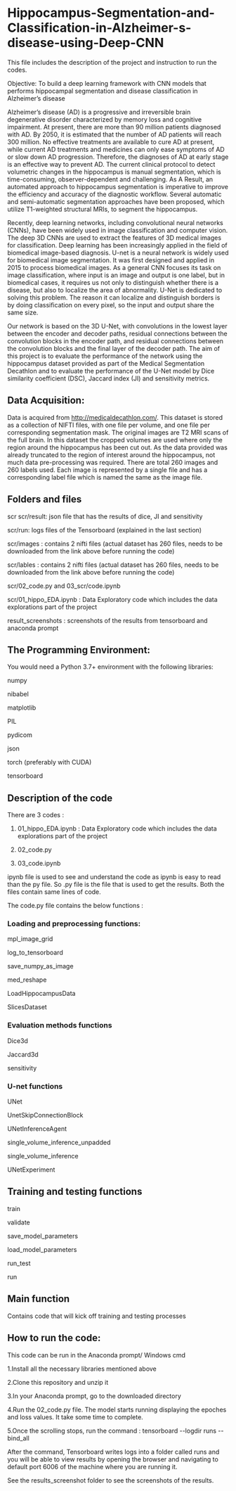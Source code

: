# Hippocampus-Segmentation-and-Classification-in-Alzheimer-s-disease-using-Deep-CNN
This file includes the description of the project and instruction to run the codes. 

Objective: To build a deep learning framework with CNN models that performs hippocampal segmentation and disease classification in Alzheimer’s disease

Alzheimer’s disease (AD) is a progressive and irreversible brain degenerative disorder characterized by memory loss and cognitive impairment. At present, there are more than 90 million patients diagnosed with AD. By 2050, it is estimated that the number of AD patients will reach 300 million. No effective treatments are available to cure AD at present, while current AD treatments and medicines can only ease symptoms of AD or slow down AD progression. Therefore, the diagnoses of AD at early stage is an effective way to prevent AD. The current clinical protocol to detect volumetric changes in the hippocampus is manual segmentation, which is time-consuming, observer-dependent and challenging. As A Result, an automated approach to hippocampus segmentation is imperative to improve the efficiency and accuracy of the diagnostic workflow. Several automatic and semi-automatic segmentation approaches have been proposed, which utilize T1-weighted structural MRIs, to segment the hippocampus. 

Recently, deep learning networks, including convolutional neural networks (CNNs), have been widely used in image classification and computer vision. The deep 3D CNNs are used to extract the features of 3D medical images for classification. Deep learning has been increasingly applied in the field of biomedical image-based diagnosis.
U-net is a neural network is widely used for biomedical image segmentation. It was first designed and applied in 2015 to process biomedical images. As a general CNN focuses its task on image classification, where input is an image and output is one label, but in biomedical cases, it requires us not only to distinguish whether there is a disease, but also to localize the area of abnormality. U-Net is dedicated to solving this problem. The reason it can localize and distinguish borders is by doing classification on every pixel, so the input and output share the same size.

Our network is based on the 3D U-Net, with convolutions in the lowest layer between the encoder and decoder paths, residual connections between the convolution blocks in the encoder path, and residual connections between the convolution blocks and the final layer of the decoder path. The aim of this project is to evaluate the performance of the network using the hippocampus dataset provided as part of the Medical Segmentation Decathlon and to evaluate the performance of the U-Net model by Dice similarity coefficient (DSC), Jaccard index (JI) and sensitivity metrics.


## Data Acquisition: 
Data is acquired from http://medicaldecathlon.com/. This dataset is stored as a collection of NIFTI files, with one file per volume, and one file per corresponding segmentation mask. The original images are T2 MRI scans of the full brain. In this dataset the cropped volumes are used where only the region around the hippocampus has been cut out. As the data provided was already truncated to the region of interest around the hippocampus, not much data pre-processing was required. There are total 260 images and 260 labels used. Each image is represented by a single file and has a corresponding label file which is named the same as the image file. 

## Folders and files
scr
  scr/result: json file that has the results of dice, JI and sensitivity
  
  scr/run: logs files of the Tensorboard (explained in the last section)
  
  scr/images : contains 2 nifti files (actual dataset has 260 files, needs to be downloaded from the link above before running the code)
  
  scr/lables : contains 2 nifti files (actual dataset has 260 files, needs to be downloaded from the link above before running the code)
  
  scr/02_code.py and  03_scr/code.ipynb
  
  scr/01_hippo_EDA.ipynb : Data Exploratory code which includes the data explorations part of the project
  
result_screenshots : screenshots of the results from tensorboard and anaconda prompt

## The Programming Environment:
You would need a Python 3.7+ environment with the following libraries:

numpy

nibabel

matplotlib

PIL

pydicom

json

torch (preferably with CUDA)

tensorboard


## Description of the code
There are 3 codes :

1) 01_hippo_EDA.ipynb : Data Exploratory code which includes the data explorations part of the project

2) 02_code.py 

3) 03_code.ipynb 

ipynb file is used to see and understand the code as ipynb is easy to read than the py file. So .py file is the file that is used to get the results. Both the files contain same lines of code.

The code.py file contains the below functions : 

   ### Loading and preprocessing functions:
   
   mpl_image_grid
   
   log_to_tensorboard
   
   save_numpy_as_image
   
   med_reshape
   
   LoadHippocampusData
   
   SlicesDataset
   

   ### Evaluation methods functions
   
   Dice3d
   
   Jaccard3d
   
   sensitivity

   ### U-net functions
   
   UNet
   
   UnetSkipConnectionBlock
   
   UNetInferenceAgent
   
   single_volume_inference_unpadded
   
   single_volume_inference
   
   UNetExperiment
   
   ## Training and testing functions
   
   train
   
   validate
   
   save_model_parameters
   
   load_model_parameters
   
   run_test
   
   run
   
   ## Main function 
   
   Contains code that will kick off training and testing processes

## How to run the code:

This code can be run in the Anaconda prompt/ Windows cmd

1.Install all the necessary libraries mentioned above

2.Clone this repository and unzip it

3.In your Anaconda prompt, go to the downloaded directory

4.Run the 02_code.py file. The model starts running displaying the epoches and loss values. It take some time to complete.

5.Once the scrolling stops, run the command : tensorboard --logdir runs --bind_all

After the command, Tensorboard writes logs into a folder called runs and you will be able to view results by opening the browser and navigating to default port 6006 of the machine where you are running it. 

See the results_screenshot folder to see the screenshots of the results.















